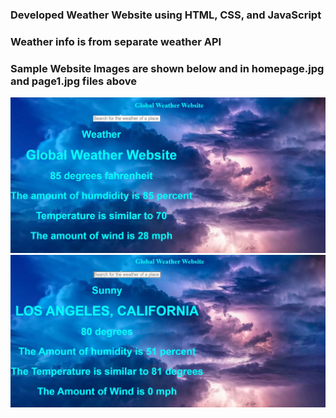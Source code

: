 ### Developed Weather Website using HTML, CSS, and JavaScript
### Weather info is from separate weather API
### Sample Website Images are shown below and in homepage.jpg and page1.jpg files above
![](homepage.JPG)
![](page1.JPG)

